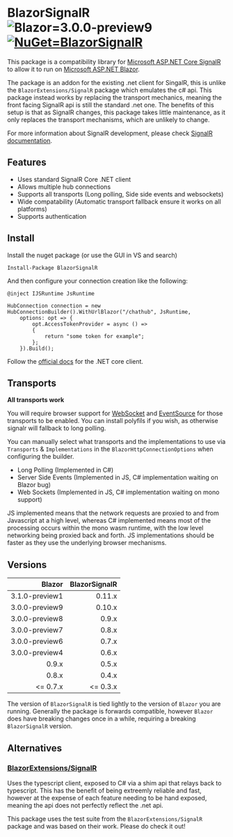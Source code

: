 # BlazorSignalR ![Blazor=3.0.0-preview9](https://img.shields.io/badge/Blazor-3.0.0--preview9-informational.svg) [![NuGet=BlazorSignalR](https://img.shields.io/badge/NuGet-BlazorSignalR-informational.svg)](https://www.nuget.org/packages/BlazorSignalR)
This package is a compatibility library for [Microsoft ASP.NET Core SignalR](https://github.com/aspnet/SignalR) to allow it to run on [Microsoft ASP.NET Blazor](https://github.com/aspnet/Blazor).

The package is an addon for the existing .net client for SingalR, this is unlike the ```BlazorExtensions/SignalR``` package which emulates the c# api. This package instead works by replacing the transport mechanics, meaning the front facing SignalR api is still the standard .net one. The benefits of this setup is that as SignalR changes, this package takes little maintenance, as it only replaces the transport mechanisms, which are unlikely to change.

For more information about SignalR development, please check [SignalR documentation](https://docs.microsoft.com/en-us/aspnet/core/signalr/introduction?view=aspnetcore-2.1).

## Features

- Uses standard SignalR Core .NET client
- Allows multiple hub connections
- Supports all transports (Long polling, Side side events and websockets)
- Wide compatability (Automatic transport fallback ensure it works on all platforms)
- Supports authentication

## Install

Install the nuget package (or use the GUI in VS and search)
```
Install-Package BlazorSignalR
```

And then configure your connection creation like the following:

```
@inject IJSRuntime JsRuntime

HubConnection connection = new HubConnectionBuilder().WithUrlBlazor("/chathub", JsRuntime,
    options: opt => {
        opt.AccessTokenProvider = async () =>
        {
            return "some token for example";
        };
    }).Build();
```

Follow the [official docs](https://docs.microsoft.com/en-us/aspnet/core/signalr/dotnet-client?view=aspnetcore-2.1) for the .NET core client.

## Transports
**All transports work**

You will require browser support for [WebSocket](https://caniuse.com/#feat=websockets) and [EventSource](https://caniuse.com/#feat=eventsource) for those transports to be enabled. You can install polyfils if you wish, as otherwise signalr will fallback to long polling.

You can manually select what transports and the implementations to use via ```Transports``` & ```Implementations``` in the ```BlazorHttpConnectionOptions``` when configuring the builder.

- Long Polling (Implemented in C#)
- Server Side Events (Implemented in JS, C# implementation waiting on Blazor bug)
- Web Sockets (Implemented in JS, C# implementation waiting on mono support)

JS implemented means that the network requests are proxied to and from Javascript at a high level, whereas C# implemented means most of the processing occurs within the mono wasm runtime, with the low level networking being proxied back and forth. JS implementations should be faster as they use the underlying browser mechanisms.

## Versions
| Blazor         | BlazorSignalR |
| --------------:| -------------:|
| 3.1.0-preview1 |     0.11.x    |
| 3.0.0-preview9 |     0.10.x    |
| 3.0.0-preview8 |     0.9.x     |
| 3.0.0-preview7 |     0.8.x     |
| 3.0.0-preview6 |     0.7.x     |
| 3.0.0-preview4 |     0.6.x     |
|     0.9.x      |     0.5.x     |
|     0.8.x      |     0.4.x     |
| <=  0.7.x      | <=  0.3.x     |

The version of ```BlazorSignalR``` is tied lightly to the version of ```Blazor``` you are running. Generally the package is forwards compatible, however ```Blazor``` does have breaking changes once in a while, requiring a breaking ```BlazorSignalR``` version.

## Alternatives

### [BlazorExtensions/SignalR](https://github.com/BlazorExtensions/SignalR)
Uses the typescript client, exposed to C# via a shim api that relays back to typescript. This has the benefit of being extreemly reliable and fast, however at the expense of each feature needing to be hand exposed, meaning the api does not perfectly reflect the .net api. 

This package uses the test suite from the ```BlazorExtensions/SignalR``` package and was based on their work. Please do check it out!
